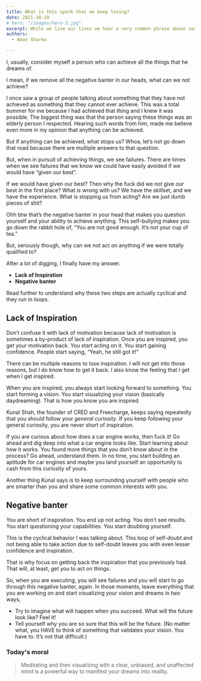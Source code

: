 ```yaml
---
title: What is this spark that we keep losing?
date: 2021-10-10
# hero: "/images/hero-3.jpg"
excerpt: While we live our lives we hear a very common phrase about someone. "He has lost his spark." But what is this spark and how do you get it back once your lose it? Let's delve deeper...
authors:
  - Aman Sharma

---
```

I, usually, consider myself a person who can achieve all the things that he dreams of.

I mean, if we remove all the negative banter in our heads, what can we not achieve? 

I once saw a group of people talking about something that they have not achieved as something that they cannot ever achieve. This was a total bummer for me because I had achieved that thing and I knew it was possible. The biggest thing was that the person saying these things was an elderly person I respected. Hearing such words from him, made me believe even more in my opinion that anything can be achieved.

But if anything can be achieved, what stops us? Whoa, let’s not go down that road because there are multiple answers to that question.

But, when in pursuit of achieving things, we see failures. There are times when we see failures that we know we could have easily avoided if we would have “given our best”.

If we would have given our best? Then why the fuck did we not give our best in the first place? What is wrong with us? We have the skillset, and we have the experience. What is stopping us from acting? Are we just dumb pieces of shit?

Ohh btw that’s the negative banter in your head that makes you question yourself and your ability to achieve anything. This self-bullying makes you go down the rabbit hole of, “You are not good enough. It’s not your cup of tea.”

But, seriously though, why can we not act on anything if we were totally qualified to?

After a lot of digging, I finally have my answer.

- **Lack of Inspiration**
- **Negative banter**

Read further to understand why these two steps are actually cyclical and they run in loops.

## **Lack of Inspiration**

Don’t confuse it with lack of motivation because lack of motivation is sometimes a by-product of lack of inspiration. Once you are inspired, you get your motivation back. You start acting on it. You start gaining confidence. People start saying, “Yeah, he still got it!”

There can be multiple reasons to lose inspiration. I will not get into those reasons, but I do know how to get it back. I also know the feeling that I get when I get inspired.

When you are inspired, you always start looking forward to something. You start forming a vision. You start visualizing your vision (basically daydreaming). That is how you know you are inspired.

Kunal Shah, the founder of CRED and Freecharge, keeps saying repeatedly that you should follow your *general curiosity*. If you keep following your general curiosity, you are never short of inspiration. 

If you are curious about how does a car engine works, then fuck it! Go ahead and dig deep into what a car engine looks like. Start learning about how it works. You found more things that you don’t know about in the process? Go ahead, understand them. In no time, you start building an aptitude for car engines and maybe you land yourself an opportunity to cash from this curiosity of yours.

Another thing Kunal says is to keep surrounding yourself with people who are smarter than you and share some common interests with you.

## **Negative banter**

You are short of inspiration. You end up not acting. You don’t see results. You start questioning your capabilities. You start doubting yourself. 

This is the cyclical behavior I was talking about. This loop of self-doubt and not being able to take action due to self-doubt leaves you with even lesser confidence and inspiration. 

That is why focus on getting back the inspiration that you previously had. That will, at least, get you to act on things. 

So, when you are executing, you will see failures and you will start to go through this negative banter, again. In those moments, leave everything that you are working on and start visualizing your vision and dreams in two ways,

- Try to imagine what will happen when you succeed. What will the future look like? Feel it!
- Tell yourself why you are so sure that this will be the future. (No matter what, you HAVE to think of something that validates your vision. You have to. It’s not that difficult.)

### Today's moral

> Meditating and then visualizing with a clear, unbiased, and unaffected mind is a powerful way to manifest your dreams into reality.